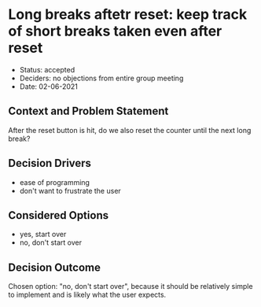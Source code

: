 # Long breaks aftetr reset: keep track of short breaks taken even after reset
* Status: accepted
* Deciders: no objections from entire group meeting
* Date: 02-06-2021

## Context and Problem Statement

After the reset button is hit, do we also reset the counter until the next long break?

## Decision Drivers <!-- optional -->

* ease of programming
* don't want to frustrate the user

## Considered Options

* yes, start over
* no, don't start over

## Decision Outcome

Chosen option: "no, don't start over", because it should be relatively simple to implement and is likely what the user expects.
